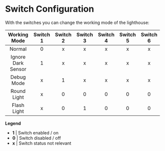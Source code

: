 
# Switch Configuration

With the switches you can change the working mode of the lighthouse:

| Working Mode       | Switch 1 | Switch 2 | Switch 3 | Switch 4 | Switch 5 | Switch 6 |
|:------------------:|:--------:|:--------:|:--------:|:--------:|:--------:|:--------:|
| Normal             | 0        | x        | x        | x        | x        | x        |
| Ignore Dark Sensor | 1        | x        | x        | x        | x        | x        |
| Debug Mode         | x        | 1        | x        | x        | x        | x        |
| Round Light        | x        | 0        | 0        | 0        | 0        | 0        |
| Flash Light        | x        | 0        | 1        | 0        | 0        | 0        |


__Legend__
- **1**  |   Switch enabled / on
- **0**  |   Switch disabled / off
- **x**  |   Switch status not relevant

